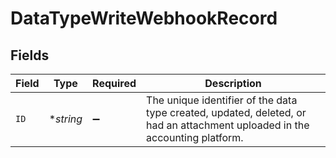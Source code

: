 # DataTypeWriteWebhookRecord


## Fields

| Field                                                                                                                       | Type                                                                                                                        | Required                                                                                                                    | Description                                                                                                                 |
| --------------------------------------------------------------------------------------------------------------------------- | --------------------------------------------------------------------------------------------------------------------------- | --------------------------------------------------------------------------------------------------------------------------- | --------------------------------------------------------------------------------------------------------------------------- |
| `ID`                                                                                                                        | **string*                                                                                                                   | :heavy_minus_sign:                                                                                                          | The unique identifier of the data type created, updated, deleted, or had an attachment uploaded in the accounting platform. |